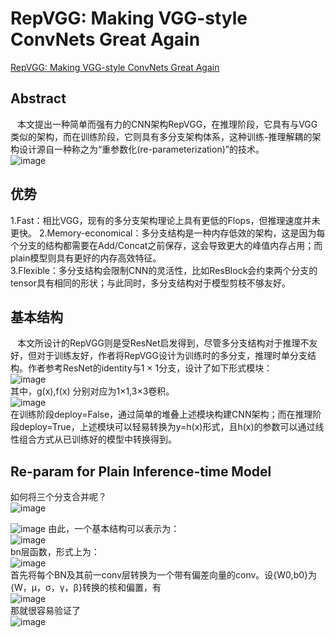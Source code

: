 # RepVGG: Making VGG-style ConvNets Great Again
[RepVGG: Making VGG-style ConvNets Great Again](https://arxiv.org/abs/2101.03697)
## Abstract
&ensp; 本文提出一种简单而强有力的CNN架构RepVGG，在推理阶段，它具有与VGG类似的架构，而在训练阶段，它则具有多分支架构体系，这种训练-推理解耦的架构设计源自一种称之为“重参数化(re-parameterization)”的技术。  
![image](https://user-images.githubusercontent.com/80331072/118351670-c54c6100-b58f-11eb-9ca1-015d65a59327.png)

## 优势
1.Fast：相比VGG，现有的多分支架构理论上具有更低的Flops，但推理速度并未更快。
2.Memory-economical：多分支结构是一种内存低效的架构，这是因为每个分支的结构都需要在Add/Concat之前保存，这会导致更大的峰值内存占用；而plain模型则具有更好的内存高效特征。  
3.Flexible：多分支结构会限制CNN的灵活性，比如ResBlock会约束两个分支的tensor具有相同的形状；与此同时，多分支结构对于模型剪枝不够友好。

## 基本结构
&ensp; 本文所设计的RepVGG则是受ResNet启发得到，尽管多分支结构对于推理不友好，但对于训练友好，作者将RepVGG设计为训练时的多分支，推理时单分支结构。作者参考ResNet的identity与1 × 1分支，设计了如下形式模块：  
![image](https://user-images.githubusercontent.com/80331072/118351780-6f2bed80-b590-11eb-96ef-9b5ab5f19243.png)  
其中，g(x),f(x) 分别对应为1×1,3×3卷积。  
![image](https://user-images.githubusercontent.com/80331072/118351828-b4501f80-b590-11eb-836e-a9e656c90e20.png)  
在训练阶段deploy=False，通过简单的堆叠上述模块构建CNN架构；而在推理阶段deploy=True，上述模块可以轻易转换为y=h(x)形式，且h(x)的参数可以通过线性组合方式从已训练好的模型中转换得到。  

## Re-param for Plain Inference-time Model
如何将三个分支合并呢？  
![image](https://user-images.githubusercontent.com/80331072/118352049-dc8c4e00-b591-11eb-8c3f-bc2261d325e8.png)  

![image](https://user-images.githubusercontent.com/80331072/118352090-1fe6bc80-b592-11eb-8f08-21acc89cb2c0.png)
由此，一个基本结构可以表示为：  
![image](https://user-images.githubusercontent.com/80331072/118352128-57edff80-b592-11eb-8abb-a9b5e99a138a.png)  
bn层函数，形式上为：  
![image](https://user-images.githubusercontent.com/80331072/118352187-9aafd780-b592-11eb-956a-d80b52bd40ef.png)  
首先将每个BN及其前一conv层转换为一个带有偏差向量的conv。设{W0,b0}为{W，µ，σ，γ，β}转换的核和偏置，有  
![image](https://user-images.githubusercontent.com/80331072/118352219-ce8afd00-b592-11eb-80b5-1cf1a4718b08.png)  
那就很容易验证了  
![image](https://user-images.githubusercontent.com/80331072/118352236-eb273500-b592-11eb-899c-a8e13090acef.png)  




